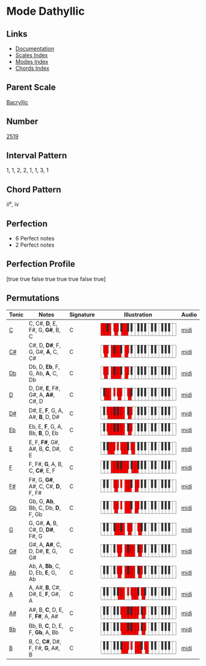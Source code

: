 # Mode Dathyllic

## Links

- [Documentation](README.md)
- [Scales Index](Scales.md)
- [Modes Index](Modes.md)
- [Chords Index](Chords.md)

## Parent Scale

[Bacryllic](ScaleBacryllic.md)

## Number

[2519](https://ianring.com/musictheory/scales/2519)

## Interval Pattern

1, 1, 2, 2, 1, 1, 3, 1

## Chord Pattern

ii⁰, iv

## Perfection

- 6 Perfect notes
- 2 Perfect notes

## Perfection Profile

[true true false true true true false true]

## Permutations

| Tonic | Notes | Signature | Illustration | Audio |
|-------|-------|-----------|--------------|-------|
| [C](ModeCNaturalDathyllic.md) | C, C#, **D**, E, F#, G, **G#**, B, C | C | ![CNaturalDathyllic](ModeCNaturalDathyllic.png) | [midi](https://github.com/edipermadi/music/blob/main/docs/ModeCNaturalDathyllic.mid?raw=true) |
| [C#](ModeCSharpDathyllic.md) | C#, D, **D#**, F, G, G#, **A**, C, C# | C | ![CSharpDathyllic](ModeCSharpDathyllic.png) | [midi](https://github.com/edipermadi/music/blob/main/docs/ModeCSharpDathyllic.mid?raw=true) |
| [Db](ModeDFlatDathyllic.md) | Db, D, **Eb**, F, G, Ab, **A**, C, Db | C | ![DFlatDathyllic](ModeDFlatDathyllic.png) | [midi](https://github.com/edipermadi/music/blob/main/docs/ModeDFlatDathyllic.mid?raw=true) |
| [D](ModeDNaturalDathyllic.md) | D, D#, **E**, F#, G#, A, **A#**, C#, D | C | ![DNaturalDathyllic](ModeDNaturalDathyllic.png) | [midi](https://github.com/edipermadi/music/blob/main/docs/ModeDNaturalDathyllic.mid?raw=true) |
| [D#](ModeDSharpDathyllic.md) | D#, E, **F**, G, A, A#, **B**, D, D# | C | ![DSharpDathyllic](ModeDSharpDathyllic.png) | [midi](https://github.com/edipermadi/music/blob/main/docs/ModeDSharpDathyllic.mid?raw=true) |
| [Eb](ModeEFlatDathyllic.md) | Eb, E, **F**, G, A, Bb, **B**, D, Eb | C | ![EFlatDathyllic](ModeEFlatDathyllic.png) | [midi](https://github.com/edipermadi/music/blob/main/docs/ModeEFlatDathyllic.mid?raw=true) |
| [E](ModeENaturalDathyllic.md) | E, F, **F#**, G#, A#, B, **C**, D#, E | C | ![ENaturalDathyllic](ModeENaturalDathyllic.png) | [midi](https://github.com/edipermadi/music/blob/main/docs/ModeENaturalDathyllic.mid?raw=true) |
| [F](ModeFNaturalDathyllic.md) | F, F#, **G**, A, B, C, **C#**, E, F | C | ![FNaturalDathyllic](ModeFNaturalDathyllic.png) | [midi](https://github.com/edipermadi/music/blob/main/docs/ModeFNaturalDathyllic.mid?raw=true) |
| [F#](ModeFSharpDathyllic.md) | F#, G, **G#**, A#, C, C#, **D**, F, F# | C | ![FSharpDathyllic](ModeFSharpDathyllic.png) | [midi](https://github.com/edipermadi/music/blob/main/docs/ModeFSharpDathyllic.mid?raw=true) |
| [Gb](ModeGFlatDathyllic.md) | Gb, G, **Ab**, Bb, C, Db, **D**, F, Gb | C | ![GFlatDathyllic](ModeGFlatDathyllic.png) | [midi](https://github.com/edipermadi/music/blob/main/docs/ModeGFlatDathyllic.mid?raw=true) |
| [G](ModeGNaturalDathyllic.md) | G, G#, **A**, B, C#, D, **D#**, F#, G | C | ![GNaturalDathyllic](ModeGNaturalDathyllic.png) | [midi](https://github.com/edipermadi/music/blob/main/docs/ModeGNaturalDathyllic.mid?raw=true) |
| [G#](ModeGSharpDathyllic.md) | G#, A, **A#**, C, D, D#, **E**, G, G# | C | ![GSharpDathyllic](ModeGSharpDathyllic.png) | [midi](https://github.com/edipermadi/music/blob/main/docs/ModeGSharpDathyllic.mid?raw=true) |
| [Ab](ModeAFlatDathyllic.md) | Ab, A, **Bb**, C, D, Eb, **E**, G, Ab | C | ![AFlatDathyllic](ModeAFlatDathyllic.png) | [midi](https://github.com/edipermadi/music/blob/main/docs/ModeAFlatDathyllic.mid?raw=true) |
| [A](ModeANaturalDathyllic.md) | A, A#, **B**, C#, D#, E, **F**, G#, A | C | ![ANaturalDathyllic](ModeANaturalDathyllic.png) | [midi](https://github.com/edipermadi/music/blob/main/docs/ModeANaturalDathyllic.mid?raw=true) |
| [A#](ModeASharpDathyllic.md) | A#, B, **C**, D, E, F, **F#**, A, A# | C | ![ASharpDathyllic](ModeASharpDathyllic.png) | [midi](https://github.com/edipermadi/music/blob/main/docs/ModeASharpDathyllic.mid?raw=true) |
| [Bb](ModeBFlatDathyllic.md) | Bb, B, **C**, D, E, F, **Gb**, A, Bb | C | ![BFlatDathyllic](ModeBFlatDathyllic.png) | [midi](https://github.com/edipermadi/music/blob/main/docs/ModeBFlatDathyllic.mid?raw=true) |
| [B](ModeBNaturalDathyllic.md) | B, C, **C#**, D#, F, F#, **G**, A#, B | C | ![BNaturalDathyllic](ModeBNaturalDathyllic.png) | [midi](https://github.com/edipermadi/music/blob/main/docs/ModeBNaturalDathyllic.mid?raw=true) |
